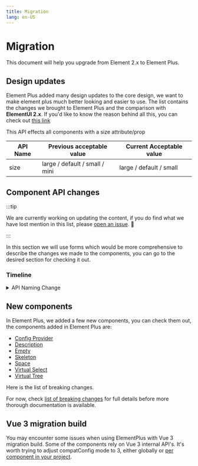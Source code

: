 ```yaml
---
title: Migration
lang: en-US
---
```


# Migration

This document will help you upgrade from Element 2.x to Element Plus.

## Design updates

Element Plus added many design updates to the core design, we want to make element plus much better looking and easier to use.
The list contains the changes we brought to Element Plus and the comparison with **ElementUI 2.x**.
If you'd like to know the reason behind all this, you can check out [this link](https://element-ui.yuque.com/docs/share/833524dd-d27f-42bb-b44e-5d4bf48a9b59?#)

This API effects all components with a size attribute/prop

| API Name | Previous acceptable value      | Current Acceptable value |
| -------- | ------------------------------ | ------------------------ |
| size     | large / default / small / mini | large / default / small  |

## Component API changes

:::tip

We are currently working on updating the content, if you do find what we have lost mention in this list,
please [open an issue](https://github.com/element-plus/element-plus/issues/new/choose). :bow:

:::

In this section we will use forms which would be more comprehensive to describe the changes we made to the components, you can go to the desired section for checking it out.

<!--
Table format for API naming change.

| Previous API Name | Current API Name | Description |
| ----------------  | -------- | ----------- |
| example           | new-example |  some description |

-->

<!--
Table format for API value change.

| API Name | Previous Value | Current Value |
| ----------------  | -------- | ----------- |
| example           | prev-val |  current-val |

-->

### Timeline

<details>
  <summary> API Naming Change</summary>

| Previous API Name | Current API Name | Description                                      |
| ----------------- | ---------------- | ------------------------------------------------ |
| reverse           | -                | You should reverse the data instead of using API |

</details>

## New components

In Element Plus, we added a few new components, you can check them out, the components added in Element Plus are:

- [Config Provider](/en-US/component/config-provider.html)
- [Description](/en-US/component/descriptions.html)
- [Empty](/en-US/component/empty.html)
- [Skeleton](/en-US/component/skeleton.html)
- [Space](/en-US/component/space.html)
- [Virtual Select](/en-US/component/select-v2.html)
- [Virtual Tree](/en-US/component/tree-v2.html)

Here is the list of breaking changes.

For now, check [list of breaking changes](https://github.com/element-plus/element-plus/issues/162)
for full details before more thorough documentation is available.

## Vue 3 migration build

You may encounter some issues when using ElementPlus with Vue 3 migration build. Some of the components rely on Vue 3 internal API's. It's worth trying to adjust compatConfig mode to 3, either globally or [per component in your project](https://v3.vuejs.org/guide/migration/migration-build.html#per-component-config).

<style scoped>
  details {
    margin-top: 8px;
  }
</style>
